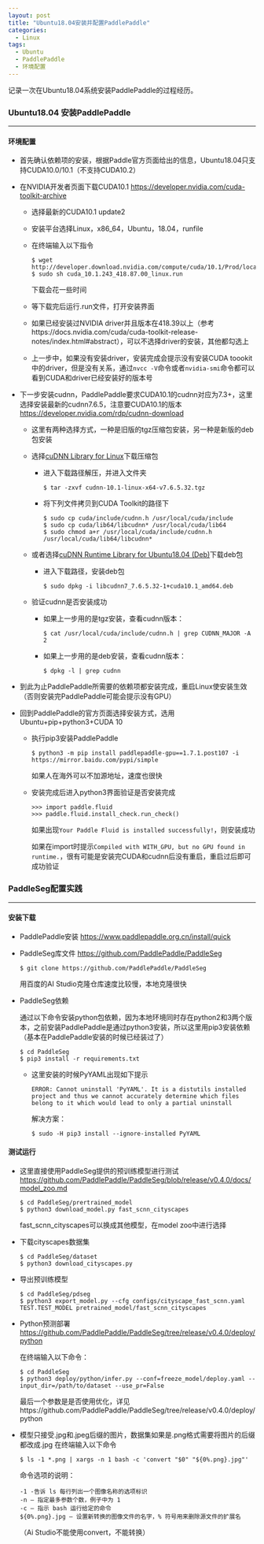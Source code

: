 ```yaml
---
layout: post
title: "Ubuntu18.04安装并配置PaddlePaddle"
categories:
  - Linux
tags:
  - Ubuntu
  - PaddlePaddle
  - 环境配置
---
```

记录一次在Ubuntu18.04系统安装PaddlePaddle的过程经历。

### Ubuntu18.04 安装PaddlePaddle
----

#### 环境配置

- 首先确认依赖项的安装，根据Paddle官方页面给出的信息，Ubuntu18.04只支持CUDA10.0/10.1（不支持CUDA10.2）

- 在NVIDIA开发者页面下载CUDA10.1
  https://developer.nvidia.com/cuda-toolkit-archive

  - 选择最新的CUDA10.1 update2

  - 安装平台选择Linux，x86_64，Ubuntu，18.04，runfile

  - 在终端输入以下指令

    ```
    $ wget http://developer.download.nvidia.com/compute/cuda/10.1/Prod/local_installers/cuda_10.1.243_418.87.00_linux.run
    $ sudo sh cuda_10.1.243_418.87.00_linux.run
    ```

    下载会花一些时间

  - 等下载完后运行.run文件，打开安装界面

  - 如果已经安装过NVIDIA driver并且版本在418.39以上（参考https://docs.nvidia.com/cuda/cuda-toolkit-release-notes/index.html#abstract），可以不选择driver的安装，其他都勾选上

  - 上一步中，如果没有安装driver，安装完成会提示没有安装CUDA toookit中的driver，但是没有关系，通过`nvcc -V`命令或者`nvidia-smi`命令都可以看到CUDA和driver已经安装好的版本号

- 下一步安装cudnn，PaddlePaddle要求CUDA10.1的cudnn对应为7.3+，这里选择安装最新的cudnn7.6.5，注意要CUDA10.1的版本
  https://developer.nvidia.com/rdp/cudnn-download

  - 这里有两种选择方式，一种是旧版的tgz压缩包安装，另一种是新版的deb包安装

  - 选择[cuDNN Library for Linux](https://developer.nvidia.com/compute/machine-learning/cudnn/secure/7.6.5.32/Production/10.1_20191031/cudnn-10.1-linux-x64-v7.6.5.32.tgz)下载压缩包

    - 进入下载路径解压，并进入文件夹

      ```
      $ tar -zxvf cudnn-10.1-linux-x64-v7.6.5.32.tgz
      ```

    - 将下列文件拷贝到CUDA Toolkit的路径下

      ```
      $ sudo cp cuda/include/cudnn.h /usr/local/cuda/include
      $ sudo cp cuda/lib64/libcudnn* /usr/local/cuda/lib64
      $ sudo chmod a+r /usr/local/cuda/include/cudnn.h /usr/local/cuda/lib64/libcudnn*
      ```

  - 或者选择[cuDNN Runtime Library for Ubuntu18.04 (Deb)](https://developer.nvidia.com/compute/machine-learning/cudnn/secure/7.6.5.32/Production/10.1_20191031/Ubuntu18_04-x64/libcudnn7_7.6.5.32-1%2Bcuda10.1_amd64.deb)下载deb包

    - 进入下载路径，安装deb包

      ```
      $ sudo dpkg -i libcudnn7_7.6.5.32-1+cuda10.1_amd64.deb
      ```

  - 验证cudnn是否安装成功

    - 如果上一步用的是tgz安装，查看cudnn版本：

      ```
      $ cat /usr/local/cuda/include/cudnn.h | grep CUDNN_MAJOR -A 2
      ```

    - 如果上一步用的是deb安装，查看cudnn版本：

      ```
      $ dpkg -l | grep cudnn
      ```

- 到此为止PaddlePaddle所需要的依赖项都安装完成，重启Linux使安装生效（否则安装完PaddlePaddle可能会提示没有GPU）

- 回到PaddlePaddle的官方页面选择安装方式，选用Ubuntu+pip+python3+CUDA 10

  - 执行pip3安装PaddlePaddle

    ```
    $ python3 -m pip install paddlepaddle-gpu==1.7.1.post107 -i https://mirror.baidu.com/pypi/simple
    ```

    如果人在海外可以不加源地址，速度也很快

  - 安装完成后进入python3界面验证是否安装完成

    ```
    >>> import paddle.fluid
    >>> paddle.fluid.install_check.run_check()
    ```

    如果出现`Your Paddle Fluid is installed successfully!`，则安装成功

    如果在import时提示`Compiled with WITH_GPU, but no GPU found in runtime.`，很有可能是安装完CUDA和cudnn后没有重启，重启过后即可成功验证

### PaddleSeg配置实践
----

#### 安装下载

- PaddlePaddle安装 https://www.paddlepaddle.org.cn/install/quick

- PaddleSeg库文件 https://github.com/PaddlePaddle/PaddleSeg

  ```
  $ git clone https://github.com/PaddlePaddle/PaddleSeg
  ```

  用百度的AI Studio克隆仓库速度比较慢，本地克隆很快

- PaddleSeg依赖

  通过以下命令安装python包依赖，因为本地环境同时存在python2和3两个版本，之前安装PaddlePaddle是通过python3安装，所以这里用pip3安装依赖（基本在PaddlePaddle安装的时候已经装过了）

  ```
  $ cd PaddleSeg
  $ pip3 install -r requirements.txt
  ```

  - 这里安装的时候PyYAML出现如下提示

    ```
    ERROR: Cannot uninstall 'PyYAML'. It is a distutils installed project and thus we cannot accurately determine which files belong to it which would lead to only a partial uninstall
    ```

    解决方案：

    ```
    $ sudo -H pip3 install --ignore-installed PyYAML
    ```


#### 测试运行

- 这里直接使用PaddleSeg提供的预训练模型进行测试
  https://github.com/PaddlePaddle/PaddleSeg/blob/release/v0.4.0/docs/model_zoo.md

  ```
  $ cd PaddleSeg/prertrained_model
  $ python3 download_model.py fast_scnn_cityscapes
  ```

  fast_scnn_cityscapes可以换成其他模型，在model zoo中进行选择

- 下载cityscapes数据集

  ```
  $ cd PaddleSeg/dataset
  $ python3 download_cityscapes.py
  ```

- 导出预训练模型

  ```
  $ cd PaddleSeg/pdseg
  $ python3 export_model.py --cfg configs/cityscape_fast_scnn.yaml TEST.TEST_MODEL pretrained_model/fast_scnn_cityscapes
  ```

- Python预测部署
  https://github.com/PaddlePaddle/PaddleSeg/tree/release/v0.4.0/deploy/python

  在终端输入以下命令：

  ```
  $ cd PaddleSeg
  $ python3 deploy/python/infer.py --conf=freeze_model/deploy.yaml --input_dir=/path/to/dataset --use_pr=False
  ```

  最后一个参数是是否使用优化，详见https://github.com/PaddlePaddle/PaddleSeg/tree/release/v0.4.0/deploy/python

- 模型只接受.jpg和.jpeg后缀的图片，数据集如果是.png格式需要将图片的后缀都改成.jpg
  在终端输入以下命令

  ```
  $ ls -1 *.png | xargs -n 1 bash -c 'convert "$0" "${0%.png}.jpg"'
  ```

  命令选项的说明：

  ```
  -1 -告诉 ls 每行列出一个图像名称的选项标识
  -n – 指定最多参数个数，例子中为 1
  -c – 指示 bash 运行给定的命令
  ${0%.png}.jpg – 设置新转换的图像文件的名字，% 符号用来删除源文件的扩展名
  ```

  （Ai Studio不能使用convert，不能转换）
